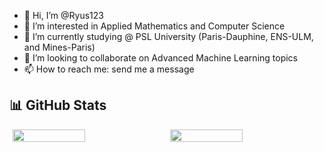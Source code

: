- 👋 Hi, I’m @Ryus123  
- 👀 I’m interested in Applied Mathematics and Computer Science  
- 🌱 I’m currently studying @ PSL University (Paris-Dauphine, ENS-ULM, and Mines-Paris)  
- 💞️ I’m looking to collaborate on Advanced Machine Learning topics  
- 📫 How to reach me: send me a message  

## 📊 GitHub Stats  
<div style="display: flex; justify-content: space-around;">
  <img src="https://github-readme-stats.vercel.app/api?username=Ryus123&show_icons=true&theme=radical" width="48%" />
  <img src="https://github-readme-stats.vercel.app/api/top-langs/?username=Ryus123&layout=compact&theme=radical" width="48%" />
</div>

<!---
Ryus123/Ryus123 is a ✨ special ✨ repository because its `README.md` (this file) appears on your GitHub profile.
You can click the Preview link to take a look at your changes.
--->
